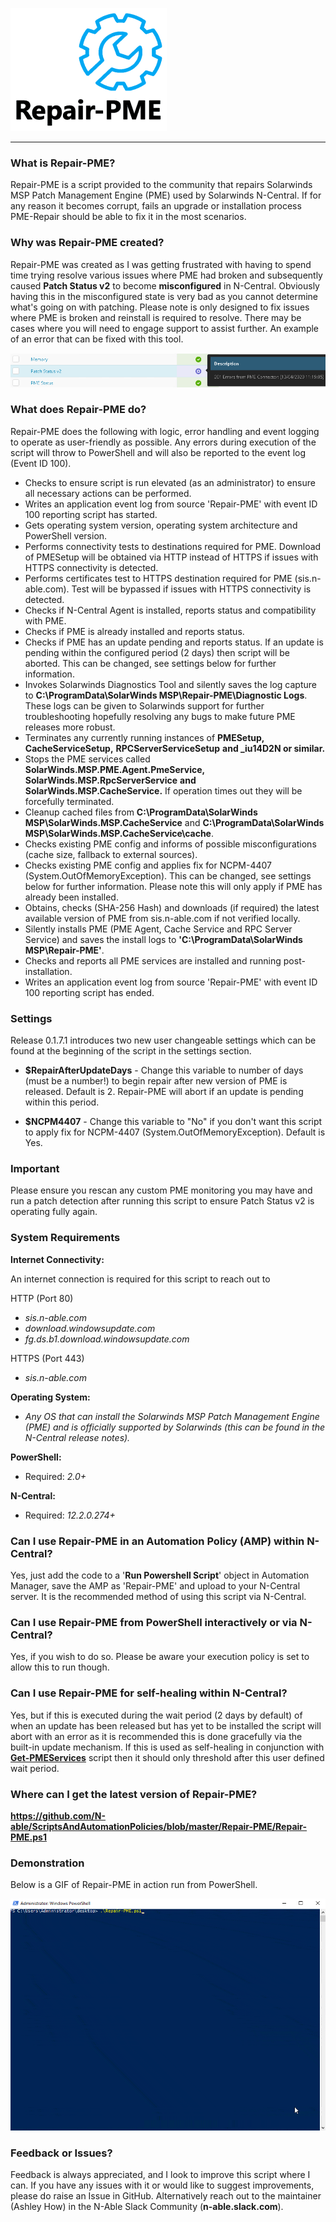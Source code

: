 ![Repair-PME Logo](https://github.com/N-able/ScriptsAndAutomationPolicies/blob/master/WikiFiles/Repair-PME/Repair-PME_Logo_Small.png)
***

### What is Repair-PME?

Repair-PME is a script provided to the community that repairs Solarwinds MSP Patch Management Engine (PME) used by Solarwinds N-Central. If for any reason it becomes corrupt, fails an upgrade or installation process PME-Repair should be able to fix it in the most scenarios. 

### Why was Repair-PME created?

Repair-PME was created as I was getting frustrated with having to spend time trying resolve various issues where PME had broken and subsequently caused **Patch Status v2** to become **misconfigured** in N-Central. Obviously having this in the misconfigured state is very bad as you cannot determine what's going on with patching. Please note is only designed to fix issues where PME is broken and reinstall is required to resolve. There may be cases where you will need to engage support to assist further. An example of an error that can be fixed with this tool.

![Patch_Status_v2_Misconfigured](https://github.com/N-able/ScriptsAndAutomationPolicies/blob/master/WikiFiles/Repair-PME/Patch_Status_v2_Misconfigured.png)

### What does Repair-PME do?

Repair-PME does the following with logic, error handling and event logging to operate as user-friendly as possible. Any errors during execution of the script will throw to PowerShell and will also be reported to the event log (Event ID 100).

* Checks to ensure script is run elevated (as an administrator) to ensure all necessary actions can be performed.
* Writes an application event log from source 'Repair-PME' with event ID 100 reporting script has started.
* Gets operating system version, operating system architecture and PowerShell version.
* Performs connectivity tests to destinations required for PME. Download of PMESetup will be obtained via HTTP instead of HTTPS if issues with HTTPS connectivity is detected.
* Performs certificates test to HTTPS destination required for PME (sis.n-able.com). Test will be bypassed if issues with HTTPS connectivity is detected.
* Checks if N-Central Agent is installed, reports status and compatibility with PME.
* Checks if PME is already installed and reports status.
* Checks if PME has an update pending and reports status. If an update is pending within the configured period (2 days) then script will be aborted. This can be changed, see settings below for further information.
* Invokes Solarwinds Diagnostics Tool and silently saves the log capture to **C:\ProgramData\SolarWinds MSP\Repair-PME\Diagnostic Logs**. These logs can be given to Solarwinds support for further troubleshooting hopefully resolving any bugs to make future PME releases more robust.
* Terminates any currently running instances of **PMESetup,** **CacheServiceSetup,** **RPCServerServiceSetup** **and _iu14D2N or similar.**
* Stops the PME services called **SolarWinds.MSP.PME.Agent.PmeService,** **SolarWinds.MSP.RpcServerService** **and SolarWinds.MSP.CacheService.** If operation times out they will be forcefully terminated. 
* Cleanup cached files from **C:\ProgramData\SolarWinds MSP\SolarWinds.MSP.CacheService** and **C:\ProgramData\SolarWinds MSP\SolarWinds.MSP.CacheService\cache**.
* Checks existing PME config and informs of possible misconfigurations (cache size, fallback to external sources).
* Checks existing PME config and applies fix for NCPM-4407 (System.OutOfMemoryException). This can be changed, see settings below for further information. Please note this will only apply if PME has already been installed.
* Obtains, checks (SHA-256 Hash) and downloads (if required) the latest available version of PME from sis.n-able.com if not verified locally.
* Silently installs PME (PME Agent, Cache Service and RPC Server Service) and saves the install logs to **'C:\ProgramData\SolarWinds MSP\Repair-PME\'**.
* Checks and reports all PME services are installed and running post-installation.
* Writes an application event log from source 'Repair-PME' with event ID 100 reporting script has ended.

### Settings

Release 0.1.7.1 introduces two new user changeable settings which can be found at the beginning of the script in the settings section.

* **$RepairAfterUpdateDays** - Change this variable to number of days (must be a number!) to begin repair after new version of PME is released. Default is 2. Repair-PME will abort if an update is pending within this period.

* **$NCPM4407** - Change this variable to "No" if you don't want this script to apply fix for NCPM-4407 (System.OutOfMemoryException). Default is Yes.

### Important

Please ensure you rescan any custom PME monitoring you may have and run a patch detection after running this script to ensure Patch Status v2 is operating fully again.

### System Requirements

**Internet Connectivity:**

An internet connection is required for this script to reach out to

HTTP (Port 80)
* _sis.n-able.com_
* _download.windowsupdate.com_
* _fg.ds.b1.download.windowsupdate.com_

HTTPS (Port 443)
* _sis.n-able.com_

**Operating System:**
* _Any OS that can install the Solarwinds MSP Patch Management Engine (PME) and is officially supported by Solarwinds (this can be found in the N-Central release notes)._

**PowerShell:**
* Required: _2.0+_

**N-Central:**
* Required: _12.2.0.274+_

### Can I use Repair-PME in an Automation Policy (AMP) within N-Central?

Yes, just add the code to a '**Run Powershell Script**' object in Automation Manager, save the AMP as 'Repair-PME' and upload to your N-Central server. It is the recommended method of using this script via N-Central.

### Can I use Repair-PME from PowerShell interactively or via N-Central?

Yes, if you wish to do so. Please be aware your execution policy is set to allow this to run though.

### Can I use Repair-PME for self-healing within N-Central?

Yes, but if this is executed during the wait period (2 days by default) of when an update has been released but has yet to be installed the script will abort with an error as it is recommended this is done gracefully via the built-in update mechanism. If this is used as self-healing in conjunction with **[**Get-PMEServices**](https://github.com/N-able/ScriptsAndAutomationPolicies/blob/master/N-Central%20PME%20Services/Get-PMEServices.ps1)** script then it should only threshold after this user defined wait period. 

### Where can I get the latest version of Repair-PME?
**https://github.com/N-able/ScriptsAndAutomationPolicies/blob/master/Repair-PME/Repair-PME.ps1**

### Demonstration
Below is a GIF of Repair-PME in action run from PowerShell.

![Repair-PME Demo](https://github.com/N-able/ScriptsAndAutomationPolicies/blob/master/WikiFiles/Repair-PME/Repair-PME-Demo.gif)

### Feedback or Issues?

Feedback is always appreciated, and I look to improve this script where I can. If you have any issues with it or would like to suggest improvements, please do raise an Issue in GitHub. Alternatively reach out to the maintainer (Ashley How) in the N-Able Slack Community (**n-able.slack.com**).
